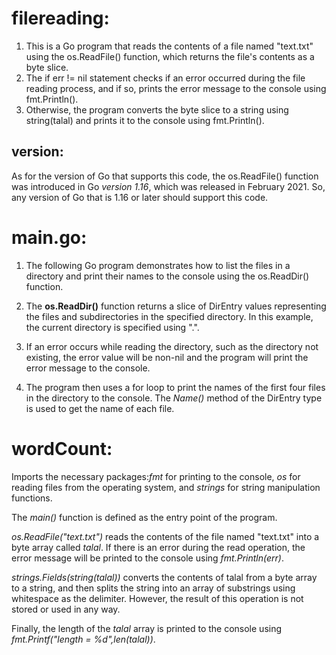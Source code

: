 # filereading: 
 1. This is a Go program that reads the contents of a file named "text.txt" using the os.ReadFile() function, which returns the file's contents as a byte slice.
2. The if err != nil statement checks if an error occurred during the file reading process, and if so, prints the error message to the console using fmt.Println().
3. Otherwise, the program converts the byte slice to a string using string(talal) and prints it to the console using fmt.Println().

## version:
As for the version of Go that supports this code, the os.ReadFile() function was introduced in Go *version 1.16*, which was released in February 2021. So, any version of Go that is 1.16 or later should support this code.

# main.go:
1. The following Go program demonstrates how to list the files in a directory and print their names to the console using the os.ReadDir() function.
2. The **os.ReadDir()** function returns a slice of DirEntry values representing the files and subdirectories in the specified directory. In this example, the current directory is specified using ".".

3. If an error occurs while reading the directory, such as the directory not existing, the error value will be non-nil and the program will print the error message to the console.

4. The program then uses a for loop to print the names of the first four files in the directory to the console. The *Name()* method of the DirEntry type is used to get the name of each file.

# wordCount:
Imports the necessary packages:*fmt* for printing to the console, *os* for reading files from the operating system, and *strings* for string manipulation functions.

The *main()* function is defined as the entry point of the program.

*os.ReadFile("text.txt")* reads the contents of the file named "text.txt" into a byte array called *talal*. If there is an error during the read operation, the error message will be printed to the console using *fmt.Println(err)*.

*strings.Fields(string(talal))* converts the contents of talal from a byte array to a string, and then splits the string into an array of substrings using whitespace as the delimiter. However, the result of this operation is not stored or used in any way.

Finally, the length of the *talal* array is printed to the console using *fmt.Printf("length = %d",len(talal))*.